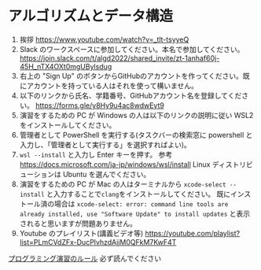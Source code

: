 # アルゴリズムとデータ構造

1. 挨拶
https://www.youtube.com/watch?v=_tlt-tsyyeQ
1. Slack のワークスペースに参加してください。本名で参加してください。
https://join.slack.com/t/algd2022/shared_invite/zt-1anhaf60j-45H_nTX4OXt0mgUBylsdug
1. 右上の "Sign Up" のボタンからGitHubのアカウントを作ってください。既にアカウントを持っている人はそれを使って構いません。
1. 以下のリンクから氏名、学籍番号、GitHubアカウント名を登録してください。
https://forms.gle/y8Hy9u4ac8wdwEyt9
1. 演習をするための PC が Windows の人は以下のリンクの説明に従い WSL2 をインストールしてください。
  1. 管理者として PowerShell を実行する(タスクバーの検索窓に powershell と入力し、「管理者として実行する」を選択すればよい)。
  1. `wsl --install` と入力し Enter キーを押す。
参考
https://docs.microsoft.com/ja-jp/windows/wsl/install
Linux ディストリビューションは Ubuntu を選んでください。
1. 演習をするための PC が Mac の人はターミナルから `xcode-select --install` と入力することで`clang`をインストールしてください。
既にインストール済の場合は
```xcode-select: error: command line tools are already installed, use "Software Update" to install updates```
と表示されると思いますが問題ありません。
1. Youtube のプレイリスト(講義ビデオ等)
https://youtube.com/playlist?list=PLmCVdZFx-DucPlvhzdAjjM0QFkM7KwF4T

[プログラミング演習のルール](/RULES.md) 必ず読んでください
